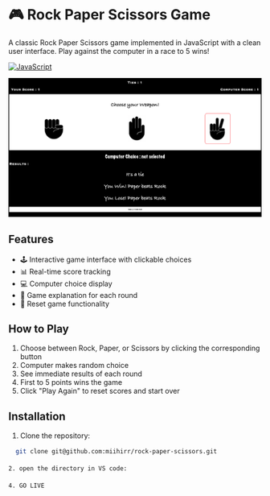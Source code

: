# 🎮 Rock Paper Scissors Game

A classic Rock Paper Scissors game implemented in JavaScript with a clean user interface. Play against the computer in a race to 5 wins!

[![JavaScript](https://img.shields.io/badge/JavaScript-ES6+-yellow.svg)](https://developer.mozilla.org/en-US/docs/Web/JavaScript)

![Game Screenshot](screenshot.png) 
## Features

- 🕹️ Interactive game interface with clickable choices
- 📊 Real-time score tracking
- 💻 Computer choice display
- 📝 Game explanation for each round
- 🔄 Reset game functionality

## How to Play

1. Choose between Rock, Paper, or Scissors by clicking the corresponding button
2. Computer makes random choice
3. See immediate results of each round
4. First to 5 points wins the game
5. Click "Play Again" to reset scores and start over

## Installation

1. Clone the repository:
```bash
  git clone git@github.com:miihirr/rock-paper-scissors.git

2. open the directory in VS code:

4. GO LIVE




